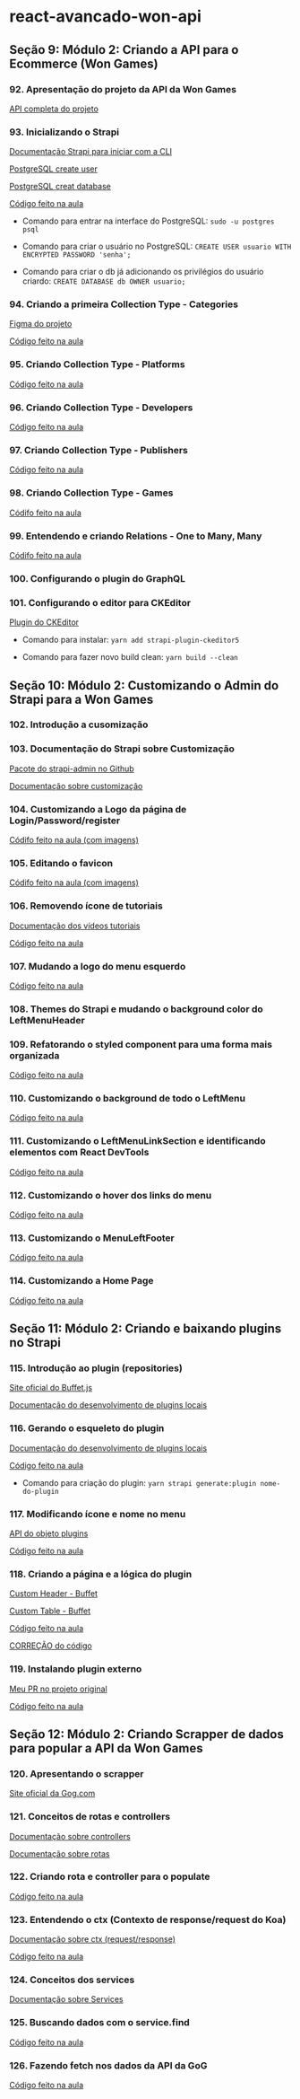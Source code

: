# react-avancado-won-api

## Seção 9: Módulo 2: Criando a API para o Ecommerce (Won Games)

### 92. Apresentação do projeto da API da Won Games

[API completa do projeto](https://github.com/Won-Games/api)

### 93. Inicializando o Strapi

[Documentação Strapi para iniciar com a CLI](https://strapi.io/documentation/developer-docs/latest/setup-deployment-guides/installation/cli.html)

[PostgreSQL create user](https://www.postgresql.org/docs/current/sql-createuser.html)

[PostgreSQL creat database](https://www.postgresql.org/docs/12/sql-createdatabase.html)

[Código feito na aula](https://github.com/Won-Games/api/commit/42a863360a3cdb605b27841187b4227525274ad4)

* Comando para entrar na interface do PostgreSQL: `sudo -u postgres psql`

* Comando para criar o usuário no PostgreSQL: `CREATE USER usuario WITH ENCRYPTED PASSWORD 'senha';`

* Comando para criar o db já adicionando os privilégios do usuário criardo: `CREATE DATABASE db OWNER usuario;`

### 94. Criando a primeira Collection Type - Categories

[Figma do projeto](https://www.figma.com/file/xwqB4b2hX8yPmp66vRuHLz/Won-Games---Em-Andamento!!?node-id=139%3A0)

[Código feito na aula](https://github.com/Won-Games/api/commit/cbad1f92ab24a47ac930bc5cea2d8166a7de5a40)

### 95. Criando Collection Type - Platforms

[Código feito na aula](https://github.com/Won-Games/api/commit/1d6378d009a85d41f677f080eb7c5c12f5ca4cc9)

### 96. Criando Collection Type - Developers

[Código feito na aula](https://github.com/Won-Games/api/commit/5fca468ee134bc4b5000ac3fd20586800f7418de)

### 97. Criando Collection Type - Publishers

[Código feito na aula](https://github.com/Won-Games/api/commit/5aa8f89e17aa7423fce798350969b2776ea06052)

### 98. Criando Collection Type - Games

[Códifo feito na aula](https://github.com/Won-Games/api/commit/bb27b8946a15f6916fb904d15acc3c39e26e79fd)

### 99. Entendendo e criando Relations - One to Many, Many

[Códifo feito na aula](https://github.com/Won-Games/api/commit/598cf5682a2011669b02a4a1dfa5e33cea361db6)

### 100. Configurando o plugin do GraphQL

### 101. Configurando o editor para CKEditor

[Plugin do CKEditor](https://github.com/Roslovets-Inc/strapi-plugin-ckeditor5)

* Comando para instalar: ```yarn add strapi-plugin-ckeditor5```

* Comando para fazer novo build clean: ```yarn build --clean```

## Seção 10: Módulo 2: Customizando o Admin do Strapi para a Won Games

### 102. Introdução a cusomização

### 103. Documentação do Strapi sobre Customização

[Pacote do strapi-admin no Github](https://github.com/strapi/strapi/tree/master/packages/strapi-admin)

[Documentação sobre customização](https://strapi.io/documentation/developer-docs/latest/development/admin-customization.html#admin-panel-customization)

### 104. Customizando a Logo da página de Login/Password/register

[Códifo feito na aula (com imagens)](https://github.com/Won-Games/api/commit/451606bf62b6c76f614e5c241383b447cf434e7e)

### 105. Editando o favicon

[Códifo feito na aula (com imagens)](https://github.com/Won-Games/api/commit/5bb787d3f34a0de114f9b7e2736483aa09e8da8f)

### 106. Removendo ícone de tutoriais

[Documentação dos vídeos tutoriais](https://strapi.io/documentation/developer-docs/latest/development/admin-customization.html#tutorial-videos)

[Código feito na aula](https://github.com/Won-Games/api/commit/435de71d9a3360745f52e9f984a9cd4b3c21f277)

### 107. Mudando a logo do menu esquerdo

[Código feito na aula](https://github.com/Won-Games/api/commit/f0f6289af06722c39211d7455ff7c7c2adfdf990)

### 108. Themes do Strapi e mudando o background color do LeftMenuHeader

### 109. Refatorando o styled component para uma forma mais organizada

[Código feito na aula](https://github.com/Won-Games/api/commit/eec778ec8bdcebeb2e1925e97d829c5175548eec)

### 110. Customizando o background de todo o LeftMenu

[Código feito na aula](https://github.com/Won-Games/api/commit/a32c3b4f2ad248b2b42f70d61218cedc78b0d1c1)

### 111. Customizando o LeftMenuLinkSection e identificando elementos com React DevTools

[Código feito na aula](https://github.com/Won-Games/api/commit/ddc58f30ddf518c089c55f1eaa7948cacd61ed75)

### 112. Customizando o hover dos links do menu

[Código feito na aula](https://github.com/Won-Games/api/commit/44f7bd0cce166e1463c8e9a22e0b14ffa138cc53)

### 113. Customizando o MenuLeftFooter

[Código feito na aula](https://github.com/Won-Games/api/commit/32ce5033f96ed1d693935c6db47dd4b3b22c8cea)

### 114. Customizando a Home Page

[Código feito na aula](https://github.com/Won-Games/api/commit/b27b00d25fa9f92a50ab7bf8df944f1d743c4708)

## Seção 11: Módulo 2: Criando e baixando plugins no Strapi

### 115. Introdução ao plugin (repositories)

[Site oficial do Buffet.js](https://buffetjs.io/)

[Documentação do desenvolvimento de plugins locais](https://strapi.io/documentation/developer-docs/latest/development/local-plugins-customization.html#local-plugins)

### 116. Gerando o esqueleto do plugin

[Documentação do desenvolvimento de plugins locais](https://strapi.io/documentation/developer-docs/latest/development/local-plugins-customization.html#local-plugins)

[Código feito na aula](https://github.com/Won-Games/api/commit/f9d05544fa9556aae1b1d2886ee5a75b68f19875)

* Comando para criação do plugin: ```yarn strapi generate:plugin nome-do-plugin```

### 117. Modificando ícone e nome no menu

[API do objeto plugins](https://strapi.io/documentation/developer-docs/latest/development/local-plugins-customization.html#api)

[Código feito na aula](https://github.com/Won-Games/api/commit/09a4c581e0936beb777bf8bfd818ae4ba504c27c)

### 118. Criando a página e a lógica do plugin

[Custom Header - Buffet](https://buffetjs.io/storybook/?path=/story/custom-header--simple)

[Custom Table - Buffet](https://buffetjs.io/storybook/?path=/story/components-table--simple)

[Código feito na aula](https://github.com/Won-Games/api/commit/9fe782b91d07c35ba4358d1ada04e163e1b61c0d)

[CORREÇÃO do código](https://github.com/Won-Games/api/pull/1/files)

### 119. Instalando plugin externo

[Meu PR no projeto original](https://github.com/node-vision/strapi-plugin-entity-relationship-chart/pull/3)

[Código feito na aula](https://github.com/Won-Games/api/commit/01d52ac27b2aa7aef94a9ff008bf87cce1375ad2)

## Seção 12: Módulo 2: Criando Scrapper de dados para popular a API da Won Games

### 120. Apresentando o scrapper

[Site oficial da Gog.com](https://www.gog.com/)

### 121. Conceitos de rotas e controllers

[Documentação sobre controllers](https://strapi.io/documentation/developer-docs/latest/development/backend-customization.html#controllers)

[Documentação sobre rotas](https://strapi.io/documentation/developer-docs/latest/development/backend-customization.html#routing)

### 122. Criando rota e controller para o populate

[Código feito na aula](https://github.com/Won-Games/api/commit/7870403b0e539c0bf279cb2ed730ec97488b2591)

### 123. Entendendo o ctx (Contexto de response/request do Koa)

[Documentação sobre ctx (request/response)](https://strapi.io/documentation/developer-docs/latest/development/backend-customization.html#requests-responses)

[Código feito na aula](https://github.com/Won-Games/api/commit/4587982c9864cf18d03c550b6a940354798a5b32)

### 124. Conceitos dos services

[Documentação sobre Services](https://strapi.io/documentation/developer-docs/latest/development/backend-customization.html#services)

### 125. Buscando dados com o service.find

[Código feito na aula](https://github.com/Won-Games/api/commit/a407ee6402b35715ee1e9ea115b83ece75b225be)

### 126. Fazendo fetch nos dados da API da GoG

[Código feito na aula](https://github.com/Won-Games/api/commit/12ee46a34518810ccece414c6533afa98007151d)
